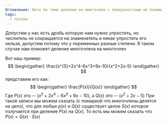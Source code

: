 ```yaml
---
Оглавление: Нота по теме деление на многочлен с поверхностным ее пониманием
tags:
  - review
---
```

Допустим у нас есть дробь которую нам нужно упростить, но числитель не сокращается на знаменатель и никак упростить его нельзя, допустим потому что у переменных разные степени. В таком случае нам поможет деление многочлена на многочлен

Вот наш пример:
$$
\begin{gather}
\frac{x^{5}+2x^4-6x^3+9x-10}{x^2+2x-5}
\end{gather}
$$
представим его как:
$$
\begin{gather}
\frac{P(x)}{Q(x)}
\end{gather}
$$
 Где $P(x)$ это -- $(x^{5}+2x^4-6x^3+9x-10)$, а $Q(x)$ это -- $(x^2+2x-5)$
 При такой записи мы можем сказать (с помаркой что многочлены делятся на цело), что для любых $p(x)$ и $Q(x)$ существует целое $S(x)$ которое получается при деление $P(x)$ на $Q(x)$.
 То есть мы можем сказать что $P(x)=Q(x)\cdot S(x)$
